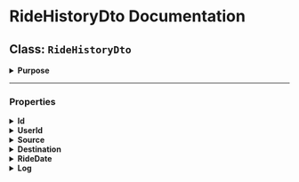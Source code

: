 # RideHistoryDto Documentation

## Class: `RideHistoryDto`

<details>
<summary><strong>Purpose</strong></summary>
Represents ride history data for transfer between layers.
</details>

---

### Properties

<details>
<summary><strong>Id</strong></summary>
- **Type**: `int`
- **Description**: Unique identifier for the ride.
</details>

<details>
<summary><strong>UserId</strong></summary>
- **Type**: `int`
- **Description**: Unique identifier of the user associated with this ride.
</details>

<details>
<summary><strong>Source</strong></summary>
- **Type**: `string`
- **Description**: Starting location of the ride.
</details>

<details>
<summary><strong>Destination</strong></summary>
- **Type**: `string`
- **Description**: Ending location of the ride.
</details>

<details>
<summary><strong>RideDate</strong></summary>
- **Type**: `DateTime`
- **Description**: Date and time when the ride occurred.
</details>

<details>
<summary><strong>Log</strong></summary>
- **Type**: `string`
- **Description**: Additional details or notes about the ride.
</details>
